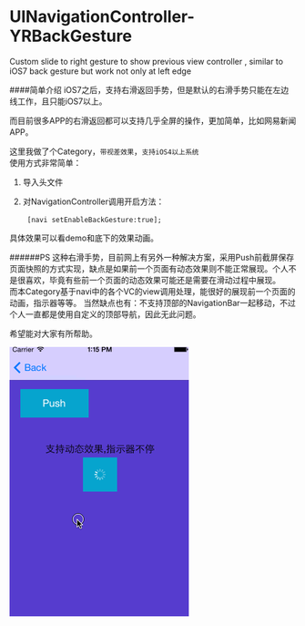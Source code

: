 UINavigationController-YRBackGesture
====================================

Custom slide to right gesture to show previous view controller , similar to iOS7 back gesture but work not only at left edge

####简单介绍
iOS7之后，支持右滑返回手势，但是默认的右滑手势只能在左边线工作，且只能iOS7以上。  

而目前很多APP的右滑返回都可以支持几乎全屏的操作，更加简单，比如网易新闻APP。

这里我做了个Category，`带视差效果`，`支持iOS4以上系统`  
使用方式非常简单：  
1. 导入头文件  
2. 对NavigationController调用开启方法：  

		[navi setEnableBackGesture:true];

具体效果可以看demo和底下的效果动画。

######PS
这种右滑手势，目前网上有另外一种解决方案，采用Push前截屏保存页面快照的方式实现，缺点是如果前一个页面有动态效果则不能正常展现。个人不是很喜欢，毕竟有些前一个页面的动态效果可能还是需要在滑动过程中展现。  
而本Category基于navi中的各个VC的view调用处理，能很好的展现前一个页面的动画，指示器等等。
当然缺点也有：不支持顶部的NavigationBar一起移动，不过个人一直都是使用自定义的顶部导航，因此无此问题。

希望能对大家有所帮助。

![图片效果](Navi手势返回动画.gif "Title")
